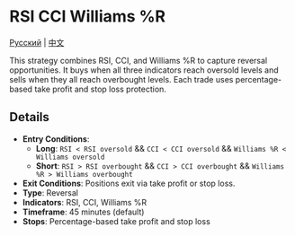 # RSI CCI Williams %R
[Русский](README_ru.md) | [中文](README_cn.md)

This strategy combines RSI, CCI, and Williams %R to capture reversal opportunities. It buys when all three indicators reach oversold levels and sells when they all reach overbought levels. Each trade uses percentage-based take profit and stop loss protection.

## Details

- **Entry Conditions**:
  - **Long**: `RSI < RSI oversold` && `CCI < CCI oversold` && `Williams %R < Williams oversold`
  - **Short**: `RSI > RSI overbought` && `CCI > CCI overbought` && `Williams %R > Williams overbought`
- **Exit Conditions**: Positions exit via take profit or stop loss.
- **Type**: Reversal
- **Indicators**: RSI, CCI, Williams %R
- **Timeframe**: 45 minutes (default)
- **Stops**: Percentage-based take profit and stop loss
